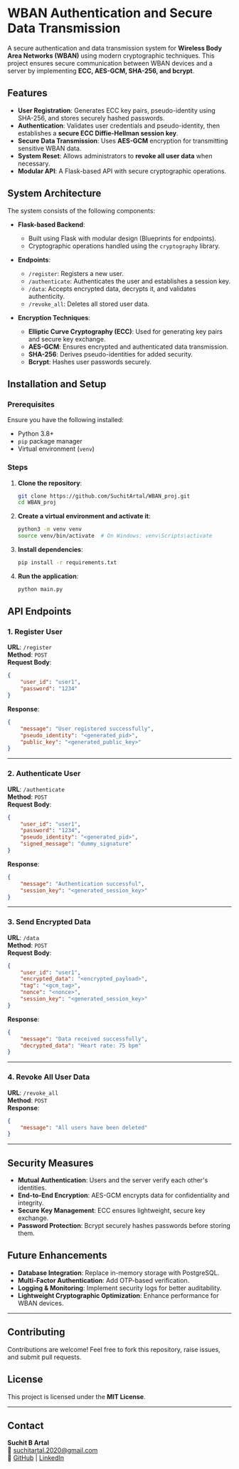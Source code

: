 # WBAN Authentication and Secure Data Transmission

A secure authentication and data transmission system for **Wireless Body Area Networks (WBAN)** using modern cryptographic techniques. This project ensures secure communication between WBAN devices and a server by implementing **ECC, AES-GCM, SHA-256, and bcrypt**.

## Features

- **User Registration**: Generates ECC key pairs, pseudo-identity using SHA-256, and stores securely hashed passwords.
- **Authentication**: Validates user credentials and pseudo-identity, then establishes a **secure ECC Diffie-Hellman session key**.
- **Secure Data Transmission**: Uses **AES-GCM** encryption for transmitting sensitive WBAN data.
- **System Reset**: Allows administrators to **revoke all user data** when necessary.
- **Modular API**: A Flask-based API with secure cryptographic operations.

## System Architecture

The system consists of the following components:

- **Flask-based Backend**:
  - Built using Flask with modular design (Blueprints for endpoints).
  - Cryptographic operations handled using the `cryptography` library.

- **Endpoints**:
  - `/register`: Registers a new user.
  - `/authenticate`: Authenticates the user and establishes a session key.
  - `/data`: Accepts encrypted data, decrypts it, and validates authenticity.
  - `/revoke_all`: Deletes all stored user data.

- **Encryption Techniques**:
  - **Elliptic Curve Cryptography (ECC)**: Used for generating key pairs and secure key exchange.
  - **AES-GCM**: Ensures encrypted and authenticated data transmission.
  - **SHA-256**: Derives pseudo-identities for added security.
  - **Bcrypt**: Hashes user passwords securely.

## Installation and Setup

### Prerequisites

Ensure you have the following installed:

- Python 3.8+
- `pip` package manager
- Virtual environment (`venv`)

### Steps

1. **Clone the repository**:
   ```sh
   git clone https://github.com/SuchitArtal/WBAN_proj.git
   cd WBAN_proj
   ```

2. **Create a virtual environment and activate it**:
   ```sh
   python3 -m venv venv
   source venv/bin/activate  # On Windows: venv\Scripts\activate
   ```

3. **Install dependencies**:
   ```sh
   pip install -r requirements.txt
   ```

4. **Run the application**:
   ```sh
   python main.py
   ```

## API Endpoints

### 1. Register User
**URL**: `/register`  
**Method**: `POST`  
**Request Body**:
```json
{
    "user_id": "user1",
    "password": "1234"
}
```
**Response**:
```json
{
    "message": "User registered successfully",
    "pseudo_identity": "<generated_pid>",
    "public_key": "<generated_public_key>"
}
```

---

### 2. Authenticate User
**URL**: `/authenticate`  
**Method**: `POST`  
**Request Body**:
```json
{
    "user_id": "user1",
    "password": "1234",
    "pseudo_identity": "<generated_pid>",
    "signed_message": "dummy_signature"
}
```
**Response**:
```json
{
    "message": "Authentication successful",
    "session_key": "<generated_session_key>"
}
```

---

### 3. Send Encrypted Data
**URL**: `/data`  
**Method**: `POST`  
**Request Body**:
```json
{
    "user_id": "user1",
    "encrypted_data": "<encrypted_payload>",
    "tag": "<gcm_tag>",
    "nonce": "<nonce>",
    "session_key": "<generated_session_key>"
}
```
**Response**:
```json
{
    "message": "Data received successfully",
    "decrypted_data": "Heart rate: 75 bpm"
}
```

---

### 4. Revoke All User Data
**URL**: `/revoke_all`  
**Method**: `POST`  
**Response**:
```json
{
    "message": "All users have been deleted"
}
```

---

## Security Measures

- **Mutual Authentication**: Users and the server verify each other's identities.
- **End-to-End Encryption**: AES-GCM encrypts data for confidentiality and integrity.
- **Secure Key Management**: ECC ensures lightweight, secure key exchange.
- **Password Protection**: Bcrypt securely hashes passwords before storing them.

## Future Enhancements

- **Database Integration**: Replace in-memory storage with PostgreSQL.
- **Multi-Factor Authentication**: Add OTP-based verification.
- **Logging & Monitoring**: Implement security logs for better auditability.
- **Lightweight Cryptographic Optimization**: Enhance performance for WBAN devices.

---

## Contributing

Contributions are welcome! Feel free to fork this repository, raise issues, and submit pull requests.

## License

This project is licensed under the **MIT License**.

---

## Contact

**Suchit B Artal**  
📧 [suchitartal.2020@gmail.com](mailto:suchitartal.2020@gmail.com)  
🔗 [GitHub](https://github.com/SuchitArtal) | [LinkedIn](https://linkedin.com/in/username)
